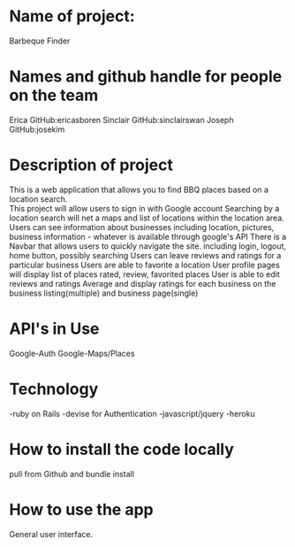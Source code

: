 
# Name of project:
Barbeque Finder 

# Names and github handle for people on the team
Erica     GitHub:ericasboren
Sinclair  GitHub:sinclairswan
Joseph    GitHub:josekim

# Description of project
This is a web application that allows you to find BBQ places based on a location search.  
This project will allow users to sign in with Google account 
Searching by a location search will net a maps and list of locations within the location area.
Users can see information about businesses including location, pictures, business information - whatever is available through google's API
There is a Navbar that allows users to quickly navigate the site.  including login, logout, home button, possibly searching
Users can leave reviews and ratings for a particular business
Users are able to favorite a location
User profile pages will display list of places rated, review, favorited places
User is able to edit reviews and ratings
Average and display ratings for each business on the business listing(multiple) and business page(single)

# API's in Use
Google-Auth
Google-Maps/Places

# Technology
-ruby on Rails
-devise for Authentication
-javascript/jquery
-heroku

# How to install the code locally
pull from Github and bundle install


# How to use the app
General user interface.
